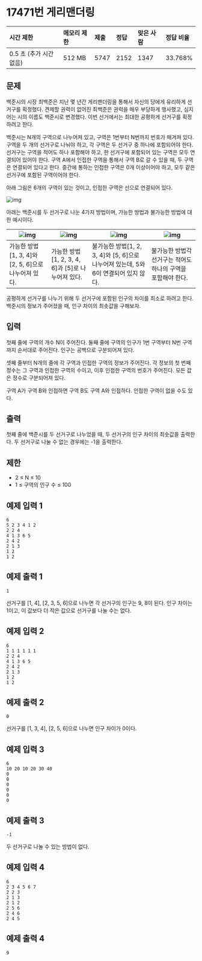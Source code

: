 # 17471번 게리맨더링

| 시간 제한               | 메모리 제한 | 제출 | 정답 | 맞은 사람 | 정답 비율 |
| :---------------------- | :---------- | :--- | :--- | :-------- | :-------- |
| 0.5 초 (추가 시간 없음) | 512 MB      | 5747 | 2152 | 1347      | 33.768%   |

## 문제

백준시의 시장 최백준은 지난 몇 년간 게리맨더링을 통해서 자신의 당에게 유리하게 선거구를 획정했다. 견제할 권력이 없어진 최백준은 권력을 매우 부당하게 행사했고, 심지어는 시의 이름도 백준시로 변경했다. 이번 선거에서는 최대한 공평하게 선거구를 획정하려고 한다.

백준시는 N개의 구역으로 나누어져 있고, 구역은 1번부터 N번까지 번호가 매겨져 있다. 구역을 두 개의 선거구로 나눠야 하고, 각 구역은 두 선거구 중 하나에 포함되어야 한다. 선거구는 구역을 적어도 하나 포함해야 하고, 한 선거구에 포함되어 있는 구역은 모두 연결되어 있어야 한다. 구역 A에서 인접한 구역을 통해서 구역 B로 갈 수 있을 때, 두 구역은 연결되어 있다고 한다. 중간에 통하는 인접한 구역은 0개 이상이어야 하고, 모두 같은 선거구에 포함된 구역이어야 한다.

아래 그림은 6개의 구역이 있는 것이고, 인접한 구역은 선으로 연결되어 있다.

![img](https://upload.acmicpc.net/08218f4c-2653-4861-a4c1-e7ce808f3a85/-/preview/)

아래는 백준시를 두 선거구로 나눈 4가지 방법이며, 가능한 방법과 불가능한 방법에 대한 예시이다.

| ![img](https://upload.acmicpc.net/b82fcf21-6f4c-4797-bda6-215e14099d19/-/preview/) | ![img](https://upload.acmicpc.net/32947e26-4ec4-4b20-99f1-106d8386683d/-/preview/) | ![img](https://upload.acmicpc.net/f5dd6143-c013-46d3-ba4c-dadc48bdf5bc/-/preview/) | ![img](https://upload.acmicpc.net/548b1153-84de-4b85-9697-2561b019a02b/-/preview/) |
| ------------------------------------------------------------ | ------------------------------------------------------------ | ------------------------------------------------------------ | ------------------------------------------------------------ |
| 가능한 방법[1, 3, 4]와 [2, 5, 6]으로 나누어져 있다.          | 가능한 방법[1, 2, 3, 4, 6]과 [5]로 나누어져 있다.            | 불가능한 방법[1, 2, 3, 4]와 [5, 6]으로 나누어져 있는데, 5와 6이 연결되어 있지 않다. | 불가능한 방법각 선거구는 적어도 하나의 구역을 포함해야 한다. |

공평하게 선거구를 나누기 위해 두 선거구에 포함된 인구의 차이를 최소로 하려고 한다. 백준시의 정보가 주어졌을 때, 인구 차이의 최솟값을 구해보자.

## 입력

첫째 줄에 구역의 개수 N이 주어진다. 둘째 줄에 구역의 인구가 1번 구역부터 N번 구역까지 순서대로 주어진다. 인구는 공백으로 구분되어져 있다.

셋째 줄부터 N개의 줄에 각 구역과 인접한 구역의 정보가 주어진다. 각 정보의 첫 번째 정수는 그 구역과 인접한 구역의 수이고, 이후 인접한 구역의 번호가 주어진다. 모든 값은 정수로 구분되어져 있다.

구역 A가 구역 B와 인접하면 구역 B도 구역 A와 인접하다. 인접한 구역이 없을 수도 있다.

## 출력

첫째 줄에 백준시를 두 선거구로 나누었을 때, 두 선거구의 인구 차이의 최솟값을 출력한다. 두 선거구로 나눌 수 없는 경우에는 -1을 출력한다.

## 제한

- 2 ≤ N ≤ 10
- 1 ≤ 구역의 인구 수 ≤ 100

## 예제 입력 1 

```
6
5 2 3 4 1 2
2 2 4
4 1 3 6 5
2 4 2
2 1 3
1 2
1 2
```

## 예제 출력 1 

```
1
```

선거구를 [1, 4], [2, 3, 5, 6]으로 나누면 각 선거구의 인구는 9, 8이 된다. 인구 차이는 1이고, 이 값보다 더 작은 값으로 선거구를 나눌 수는 없다.

## 예제 입력 2 

```
6
1 1 1 1 1 1
2 2 4
4 1 3 6 5
2 4 2
2 1 3
1 2
1 2
```

## 예제 출력 2 

```
0
```

선거구를 [1, 3, 4], [2, 5, 6]으로 나누면 인구 차이가 0이다.

## 예제 입력 3 

```
6
10 20 10 20 30 40
0
0
0
0
0
0
```

## 예제 출력 3 

```
-1
```

두 선거구로 나눌 수 있는 방법이 없다.

## 예제 입력 4 

```
6
2 3 4 5 6 7
2 2 3
2 1 3
2 1 2
2 5 6
2 4 6
2 4 5
```

## 예제 출력 4 

```
9
```